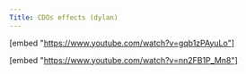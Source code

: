 ```yaml
---
Title: CDOs effects (dylan)
---
```

[embed "https://www.youtube.com/watch?v=gqb1zPAyuLo"]


[embed "https://www.youtube.com/watch?v=nn2FB1P_Mn8"]
